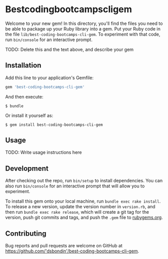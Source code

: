 # Bestcodingbootcampscligem

Welcome to your new gem! In this directory, you'll find the files you need to be able to package up your Ruby library into a gem. Put your Ruby code in the file `lib/best-coding-bootcamps-cli-gem`. To experiment with that code, run `bin/console` for an interactive prompt.

TODO: Delete this and the text above, and describe your gem

## Installation

Add this line to your application's Gemfile:

```ruby
gem 'best-coding-bootcamps-cli-gem'
```

And then execute:

    $ bundle

Or install it yourself as:

    $ gem install best-coding-bootcamps-cli-gem

## Usage

TODO: Write usage instructions here

## Development

After checking out the repo, run `bin/setup` to install dependencies. You can also run `bin/console` for an interactive prompt that will allow you to experiment.

To install this gem onto your local machine, run `bundle exec rake install`. To release a new version, update the version number in `version.rb`, and then run `bundle exec rake release`, which will create a git tag for the version, push git commits and tags, and push the `.gem` file to [rubygems.org](https://rubygems.org).

## Contributing

Bug reports and pull requests are welcome on GitHub at https://github.com/'dsbondin'/best-coding-bootcamps-cli-gem.
